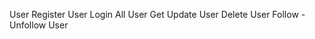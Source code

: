 User Register
User Login
All User Get
Update User
Delete User
Follow - Unfollow User
<!-- Create Post -->
<!-- Like - Dislike Post -->
<!-- Get All Post -->
